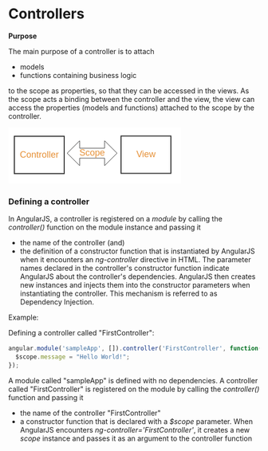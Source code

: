 # Controllers

**Purpose**

The main purpose of a controller is to attach

* models
* functions containing business logic

to the scope as properties, so that they can be accessed in the views.
As the scope acts a binding between the controller and the view, the view can access the properties (models and functions) attached to the scope by the controller.

![](_misc/Controller-Scope-View.png)


### Defining a controller

In AngularJS, a controller is registered on a *module* by calling the *controller()* function on the module instance and passing it

* the name of the controller (and)
* the definition of a constructor function that is instantiated by AngularJS when it encounters an *ng-controller* directive in HTML. The parameter names declared in the controller's constructor function indicate AngularJS about the controller's dependencies. AngularJS then creates new instances and injects them into the constructor parameters when instantiating the controller. This mechanism is referred to as Dependency Injection.

Example:

Defining a controller called "FirstController":

```javascript
angular.module('sampleApp', []).controller('FirstController', function($scope) {
  $scope.message = "Hello World!";
});
```

A module called "sampleApp" is defined with no dependencies.
A controller called "FirstController" is registered on the module by calling the *controller()* function and passing it

* the name of the controller "FirstController"
* a constructor function that is declared with a *$scope* parameter. When AngularJS encounters *ng-controller='FirstController'*, it creates a new *scope* instance and passes it as an argument to the controller function 
